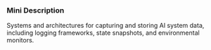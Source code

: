 ### Mini Description

Systems and architectures for capturing and storing AI system data, including logging frameworks, state snapshots, and environmental monitors.
